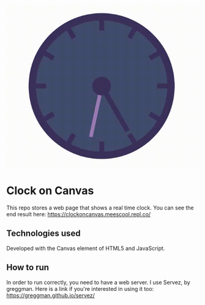 ![A gif of a purple clock](https://raw.githubusercontent.com/meescool/meescool/main/images/clockOnCanvas/clock.gif) 

# Clock on Canvas

This repo stores a web page that shows a real time clock. 
You can see the end result here: https://clockoncanvas.meescool.repl.co/

## Technologies used
Developed with the Canvas element of HTML5 and JavaScript. 

## How to run
In order to run correctly, you need to have a web server. I use Servez, by greggman. Here is a link if you're interested in using it too: https://greggman.github.io/servez/

<!-- ## Diagram
I created this diagram when trying to visualize the trigonometric solution when working on this project. 
 -->

